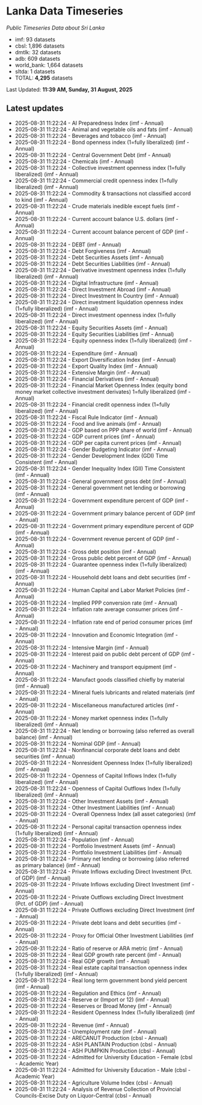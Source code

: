 # Lanka Data Timeseries
*Public Timeseries Data about Sri Lanka*

* imf: 93 datasets
* cbsl: 1,896 datasets
* dmtlk: 32 datasets
* adb: 609 datasets
* world_bank: 1,664 datasets
* sltda: 1 datasets
* TOTAL: **4,295** datasets

Last Updated: **11:39 AM, Sunday, 31 August, 2025**

## Latest updates

* 2025-08-31 11:22:24 - AI Preparedness Index (imf - Annual)
* 2025-08-31 11:22:24 - Animal and vegetable oils and fats (imf - Annual)
* 2025-08-31 11:22:24 - Beverages and tobacco (imf - Annual)
* 2025-08-31 11:22:24 - Bond openness index (1=fully liberalized) (imf - Annual)
* 2025-08-31 11:22:24 - Central Government Debt (imf - Annual)
* 2025-08-31 11:22:24 - Chemicals (imf - Annual)
* 2025-08-31 11:22:24 - Collective investment openness index (1=fully liberalized) (imf - Annual)
* 2025-08-31 11:22:24 - Commercial credit openness index (1=fully liberalized) (imf - Annual)
* 2025-08-31 11:22:24 - Commodity & transactions not classified accord to kind (imf - Annual)
* 2025-08-31 11:22:24 - Crude materials inedible except fuels (imf - Annual)
* 2025-08-31 11:22:24 - Current account balance U.S. dollars (imf - Annual)
* 2025-08-31 11:22:24 - Current account balance percent of GDP (imf - Annual)
* 2025-08-31 11:22:24 - DEBT (imf - Annual)
* 2025-08-31 11:22:24 - Debt Forgiveness (imf - Annual)
* 2025-08-31 11:22:24 - Debt Securities Assets (imf - Annual)
* 2025-08-31 11:22:24 - Debt Securities Liabilities (imf - Annual)
* 2025-08-31 11:22:24 - Derivative investment openness index (1=fully liberalized) (imf - Annual)
* 2025-08-31 11:22:24 - Digital Infrastructure (imf - Annual)
* 2025-08-31 11:22:24 - Direct Investment Abroad (imf - Annual)
* 2025-08-31 11:22:24 - Direct Investment In Country (imf - Annual)
* 2025-08-31 11:22:24 - Direct investment liquidation openness index (1=fully liberalized) (imf - Annual)
* 2025-08-31 11:22:24 - Direct investment openness index (1=fully liberalized) (imf - Annual)
* 2025-08-31 11:22:24 - Equity Securities Assets (imf - Annual)
* 2025-08-31 11:22:24 - Equity Securities Liabilities (imf - Annual)
* 2025-08-31 11:22:24 - Equity openness index (1=fully liberalized) (imf - Annual)
* 2025-08-31 11:22:24 - Expenditure (imf - Annual)
* 2025-08-31 11:22:24 - Export Diversification Index (imf - Annual)
* 2025-08-31 11:22:24 - Export Quality Index (imf - Annual)
* 2025-08-31 11:22:24 - Extensive Margin (imf - Annual)
* 2025-08-31 11:22:24 - Financial Derivatives (imf - Annual)
* 2025-08-31 11:22:24 - Financial Market Openness Index (equity bond money market collective investment derivates) 1=fully liberalized (imf - Annual)
* 2025-08-31 11:22:24 - Financial credit openness index (1=fully liberalized) (imf - Annual)
* 2025-08-31 11:22:24 - Fiscal Rule Indicator (imf - Annual)
* 2025-08-31 11:22:24 - Food and live animals (imf - Annual)
* 2025-08-31 11:22:24 - GDP based on PPP share of world (imf - Annual)
* 2025-08-31 11:22:24 - GDP current prices (imf - Annual)
* 2025-08-31 11:22:24 - GDP per capita current prices (imf - Annual)
* 2025-08-31 11:22:24 - Gender Budgeting Indicator (imf - Annual)
* 2025-08-31 11:22:24 - Gender Development Index (GDI) Time Consistent (imf - Annual)
* 2025-08-31 11:22:24 - Gender Inequality Index (GII) Time Consistent (imf - Annual)
* 2025-08-31 11:22:24 - General government gross debt (imf - Annual)
* 2025-08-31 11:22:24 - General government net lending or borrowing (imf - Annual)
* 2025-08-31 11:22:24 - Government expenditure percent of GDP (imf - Annual)
* 2025-08-31 11:22:24 - Government primary balance percent of GDP (imf - Annual)
* 2025-08-31 11:22:24 - Government primary expenditure percent of GDP (imf - Annual)
* 2025-08-31 11:22:24 - Government revenue percent of GDP (imf - Annual)
* 2025-08-31 11:22:24 - Gross debt position (imf - Annual)
* 2025-08-31 11:22:24 - Gross public debt percent of GDP (imf - Annual)
* 2025-08-31 11:22:24 - Guarantee openness index (1=fully liberalized) (imf - Annual)
* 2025-08-31 11:22:24 - Household debt loans and debt securities (imf - Annual)
* 2025-08-31 11:22:24 - Human Capital and Labor Market Policies (imf - Annual)
* 2025-08-31 11:22:24 - Implied PPP conversion rate (imf - Annual)
* 2025-08-31 11:22:24 - Inflation rate average consumer prices (imf - Annual)
* 2025-08-31 11:22:24 - Inflation rate end of period consumer prices (imf - Annual)
* 2025-08-31 11:22:24 - Innovation and Economic Integration (imf - Annual)
* 2025-08-31 11:22:24 - Intensive Margin (imf - Annual)
* 2025-08-31 11:22:24 - Interest paid on public debt percent of GDP (imf - Annual)
* 2025-08-31 11:22:24 - Machinery and transport equipment (imf - Annual)
* 2025-08-31 11:22:24 - Manufact goods classified chiefly by material (imf - Annual)
* 2025-08-31 11:22:24 - Mineral fuels lubricants and related materials (imf - Annual)
* 2025-08-31 11:22:24 - Miscellaneous manufactured articles (imf - Annual)
* 2025-08-31 11:22:24 - Money market openness index (1=fully liberalized) (imf - Annual)
* 2025-08-31 11:22:24 - Net lending or borrowing (also referred as overall balance) (imf - Annual)
* 2025-08-31 11:22:24 - Nominal GDP (imf - Annual)
* 2025-08-31 11:22:24 - Nonfinancial corporate debt loans and debt securities (imf - Annual)
* 2025-08-31 11:22:24 - Nonresident Openness Index (1=fully liberalized) (imf - Annual)
* 2025-08-31 11:22:24 - Openness of Capital Inflows Index (1=fully liberalized) (imf - Annual)
* 2025-08-31 11:22:24 - Openness of Capital Outflows Index (1=fully liberalized) (imf - Annual)
* 2025-08-31 11:22:24 - Other Investment Assets (imf - Annual)
* 2025-08-31 11:22:24 - Other Investment Liabilities (imf - Annual)
* 2025-08-31 11:22:24 - Overall Openness Index (all asset categories) (imf - Annual)
* 2025-08-31 11:22:24 - Personal capital transaction openness index (1=fully liberalized) (imf - Annual)
* 2025-08-31 11:22:24 - Population (imf - Annual)
* 2025-08-31 11:22:24 - Portfolio Investment Assets (imf - Annual)
* 2025-08-31 11:22:24 - Portfolio Investment Liabilities (imf - Annual)
* 2025-08-31 11:22:24 - Primary net lending or borrowing (also referred as primary balance) (imf - Annual)
* 2025-08-31 11:22:24 - Private Inflows excluding Direct Investment (Pct. of GDP) (imf - Annual)
* 2025-08-31 11:22:24 - Private Inflows excluding Direct Investment (imf - Annual)
* 2025-08-31 11:22:24 - Private Outflows excluding Direct Investment (Pct. of GDP) (imf - Annual)
* 2025-08-31 11:22:24 - Private Outflows excluding Direct Investment (imf - Annual)
* 2025-08-31 11:22:24 - Private debt loans and debt securities (imf - Annual)
* 2025-08-31 11:22:24 - Proxy for Official Other Investment Liabilities (imf - Annual)
* 2025-08-31 11:22:24 - Ratio of reserve or ARA metric (imf - Annual)
* 2025-08-31 11:22:24 - Real GDP growth rate percent (imf - Annual)
* 2025-08-31 11:22:24 - Real GDP growth (imf - Annual)
* 2025-08-31 11:22:24 - Real estate capital transaction openness index (1=fully liberalized) (imf - Annual)
* 2025-08-31 11:22:24 - Real long term government bond yield percent (imf - Annual)
* 2025-08-31 11:22:24 - Regulation and Ethics (imf - Annual)
* 2025-08-31 11:22:24 - Reserve or (Import or 12) (imf - Annual)
* 2025-08-31 11:22:24 - Reserves or Broad Money (imf - Annual)
* 2025-08-31 11:22:24 - Resident Openness Index (1=fully liberalized) (imf - Annual)
* 2025-08-31 11:22:24 - Revenue (imf - Annual)
* 2025-08-31 11:22:24 - Unemployment rate (imf - Annual)
* 2025-08-31 11:22:24 - ARECANUT Production (cbsl - Annual)
* 2025-08-31 11:22:24 - ASH PLANTAIN Production (cbsl - Annual)
* 2025-08-31 11:22:24 - ASH PUMPKIN Production (cbsl - Annual)
* 2025-08-31 11:22:24 - Admitted for University Education - Female (cbsl - Academic Year)
* 2025-08-31 11:22:24 - Admitted for University Education - Male (cbsl - Academic Year)
* 2025-08-31 11:22:24 - Agriculture Volume Index (cbsl - Annual)
* 2025-08-31 11:22:24 - Analysis of Revenue Collection of Provincial Councils-Excise Duty on Liquor-Central (cbsl - Annual)